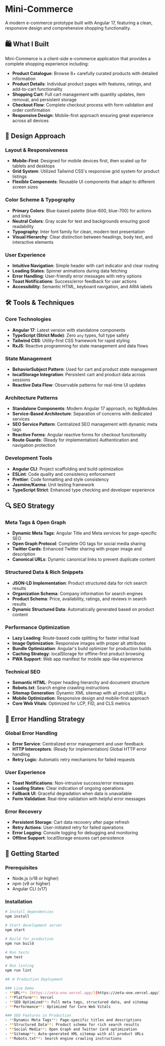# Mini-Commerce

A modern e-commerce prototype built with Angular 17, featuring a clean, responsive design and comprehensive shopping functionality.

## 🛍️ What I Built

Mini-Commerce is a client-side e-commerce application that provides a complete shopping experience including:

- **Product Catalogue**: Browse 8+ carefully curated products with detailed information
- **Product Details**: Individual product pages with features, ratings, and add-to-cart functionality
- **Shopping Cart**: Full cart management with quantity updates, item removal, and persistent storage
- **Checkout Flow**: Complete checkout process with form validation and order confirmation
- **Responsive Design**: Mobile-first approach ensuring great experience across all devices

## 🎨 Design Approach

### Layout & Responsiveness

- **Mobile-First**: Designed for mobile devices first, then scaled up for tablets and desktops
- **Grid System**: Utilized Tailwind CSS's responsive grid system for product listings
- **Flexible Components**: Reusable UI components that adapt to different screen sizes

### Color Scheme & Typography

- **Primary Colors**: Blue-based palette (blue-600, blue-700) for actions and links
- **Neutral Colors**: Gray scale for text and backgrounds ensuring good readability
- **Typography**: Inter font family for clean, modern text presentation
- **Visual Hierarchy**: Clear distinction between headings, body text, and interactive elements

### User Experience

- **Intuitive Navigation**: Simple header with cart indicator and clear routing
- **Loading States**: Spinner animations during data fetching
- **Error Handling**: User-friendly error messages with retry options
- **Toast Notifications**: Success/error feedback for user actions
- **Accessibility**: Semantic HTML, keyboard navigation, and ARIA labels

## 🛠️ Tools & Techniques

### Core Technologies

- **Angular 17**: Latest version with standalone components
- **TypeScript (Strict Mode)**: Zero `any` types, full type safety
- **Tailwind CSS**: Utility-first CSS framework for rapid styling
- **RxJS**: Reactive programming for state management and data flows

### State Management

- **BehaviorSubject Pattern**: Used for cart and product state management
- **localStorage Integration**: Persistent cart and product data across sessions
- **Reactive Data Flow**: Observable patterns for real-time UI updates

### Architecture Patterns

- **Standalone Components**: Modern Angular 17 approach, no NgModules
- **Service-Based Architecture**: Separation of concerns with dedicated services
- **SEO Service Pattern**: Centralized SEO management with dynamic meta tags
- **Reactive Forms**: Angular reactive forms for checkout functionality
- **Route Guards**: (Ready for implementation) Authentication and navigation protection

### Development Tools

- **Angular CLI**: Project scaffolding and build optimization
- **ESLint**: Code quality and consistency enforcement
- **Prettier**: Code formatting and style consistency
- **Jasmine/Karma**: Unit testing framework
- **TypeScript Strict**: Enhanced type checking and developer experience

## 🔍 SEO Strategy

### Meta Tags & Open Graph

- **Dynamic Meta Tags**: Angular Title and Meta services for page-specific SEO
- **Open Graph Protocol**: Complete OG tags for social media sharing
- **Twitter Cards**: Enhanced Twitter sharing with proper image and description
- **Canonical URLs**: Dynamic canonical links to prevent duplicate content

### Structured Data & Rich Snippets

- **JSON-LD Implementation**: Product structured data for rich search results
- **Organization Schema**: Company information for search engines
- **Product Schema**: Price, availability, ratings, and reviews in search results
- **Dynamic Structured Data**: Automatically generated based on product content

### Performance Optimization

- **Lazy Loading**: Route-based code splitting for faster initial load
- **Image Optimization**: Responsive images with proper alt attributes
- **Bundle Optimization**: Angular's build optimizer for production builds
- **Caching Strategy**: localStorage for offline-first product browsing
- **PWA Support**: Web app manifest for mobile app-like experience

### Technical SEO

- **Semantic HTML**: Proper heading hierarchy and document structure
- **Robots.txt**: Search engine crawling instructions
- **Sitemap Generation**: Dynamic XML sitemap with all product URLs
- **Mobile Optimization**: Responsive design and mobile-first approach
- **Core Web Vitals**: Optimized for LCP, FID, and CLS metrics

## 🚨 Error Handling Strategy

### Global Error Handling

- **Error Service**: Centralized error management and user feedback
- **HTTP Interceptors**: (Ready for implementation) Global HTTP error handling
- **Retry Logic**: Automatic retry mechanisms for failed requests

### User Experience

- **Toast Notifications**: Non-intrusive success/error messages
- **Loading States**: Clear indication of ongoing operations
- **Fallback UI**: Graceful degradation when data is unavailable
- **Form Validation**: Real-time validation with helpful error messages

### Error Recovery

- **Persistent Storage**: Cart data recovery after page refresh
- **Retry Actions**: User-initiated retry for failed operations
- **Error Logging**: Console logging for debugging and monitoring
- **Offline Support**: localStorage ensures cart persistence

## 🚀 Getting Started

### Prerequisites

- Node.js (v18 or higher)
- npm (v9 or higher)
- Angular CLI (v17)

### Installation

```bash
# Install dependencies
npm install

# Start development server
npm start

# Build for production
npm run build

# Run tests
npm test

# Run linting
npm run lint

## 🌐 Production Deployment

### Live Demo
- **URL**: [https://zeta-one.vercel.app/](https://zeta-one.vercel.app/)
- **Platform**: Vercel
- **SEO Optimized**: Full meta tags, structured data, and sitemap
- **Performance**: Optimized for Core Web Vitals

### SEO Features in Production
- **Dynamic Meta Tags**: Page-specific titles and descriptions
- **Structured Data**: Product schema for rich search results
- **Social Media**: Open Graph and Twitter Card optimization
- **Sitemap**: Auto-generated XML sitemap with all product URLs
- **Robots.txt**: Search engine crawling instructions
```
